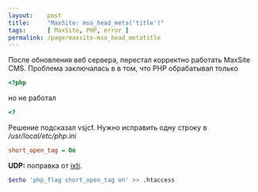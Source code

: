 ```yaml
---
layout:    post
title:     "MaxSite: mso_head_meta('title')"
tags:      [ MaxSite, PHP, error ]
permalink: /page/maxsite-mso_head_metatitle
---
```


После обновления веб сервера, перестал корректно работать MaxSite CMS. Проблема заключалась в в том, что PHP обрабатывал только

```php
<?php
```

но не работал

```php
<?
```

Решение подсказал vsjcf. Нужно исправить одну строку в */usr/local/etc/php.ini*

```ini
short_open_tag = On
```

**UDP:** поправка от [ixti].

```bash
$echo 'php_flag short_open_tag on' >> .htaccess
```

[ixti]: http://ixti.ru/
